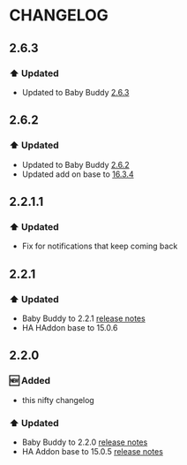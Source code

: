 # CHANGELOG

## 2.6.3
### ⬆️ Updated
- Updated to Baby Buddy [2.6.3](https://github.com/babybuddy/babybuddy/releases/tag/v2.6.3)

## 2.6.2
### ⬆️ Updated
- Updated to Baby Buddy [2.6.2](https://github.com/babybuddy/babybuddy/releases/tag/v2.6.2)
- Updated add on base to [16.3.4](https://github.com/hassio-addons/addon-base/releases/tag/v16.3.4)

## 2.2.1.1
### ⬆️ Updated
- Fix for notifications that keep coming back

## 2.2.1

### ⬆️ Updated
- Baby Buddy to 2.2.1 [release notes](https://github.com/babybuddy/babybuddy/releases/tag/v2.2.1)
- HA HAddon base to 15.0.6

## 2.2.0

### 🆕 Added
- this nifty changelog

### ⬆️ Updated
- Baby Buddy to 2.2.0 [release notes](https://github.com/babybuddy/babybuddy/releases/tag/v2.2.0)
- HA Addon base to 15.0.5 [release notes](https://github.com/hassio-addons/addon-base/releases/tag/v15.0.5)
